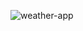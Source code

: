 ![weather-app](https://github.com/Danilocl/Javascript-Projects/assets/22922904/bc8aecb6-1367-4090-bfab-8965922f99be)
